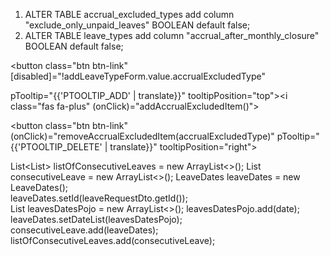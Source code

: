 1. ALTER TABLE accrual_excluded_types add column "exclude_only_unpaid_leaves" BOOLEAN default false;
2.	ALTER TABLE leave_types add column "accrual_after_monthly_closure" BOOLEAN default false;


<button class="btn btn-link" [disabled]="!addLeaveTypeForm.value.accrualExcludedType"

pTooltip="{{'PTOOLTIP_ADD' | translate}}" tooltipPosition="top"><i class="fas fa-plus" (onClick)="addAccrualExcludedItem()"></i></button>



<button class="btn btn-link" (onClick)="removeAccrualExcludedItem(accrualExcludedType)" pTooltip="{{'PTOOLTIP_DELETE' | translate}}" tooltipPosition="right"><i class="fas fa-trash-alt edit-del-icon"></i></button>


List<List<LeaveDates>> listOfConsecutiveLeaves = new ArrayList<>();
List<LeaveDates> consecutiveLeave = new ArrayList<>();
LeaveDates leaveDates = new LeaveDates();  
leaveDates.setId(leaveRequestDto.getId());  
List<LocalDate> leavesDatesPojo = new ArrayList<>();
leavesDatesPojo.add(date);
leaveDates.setDateList(leavesDatesPojo);
consecutiveLeave.add(leaveDates);
listOfConsecutiveLeaves.add(consecutiveLeave);
